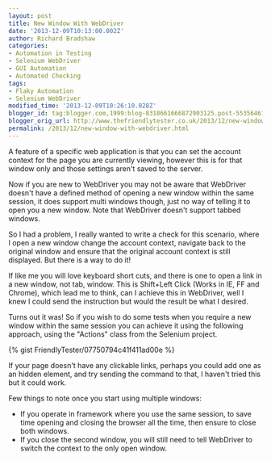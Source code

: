 ```yaml
---
layout: post
title: New Window With WebDriver
date: '2013-12-09T10:13:00.002Z'
author: Richard Bradshaw
categories:
- Automation in Testing
- Selenium WebDriver
- GUI Automation
- Automated Checking
tags:
- Flaky Automation
- Selenium WebDriver
modified_time: '2013-12-09T10:26:10.028Z'
blogger_id: tag:blogger.com,1999:blog-8318661666872903125.post-5535646167089297388
blogger_orig_url: http://www.thefriendlytester.co.uk/2013/12/new-window-with-webdriver.html
permalink: /2013/12/new-window-with-webdriver.html
---
```


A feature of a specific web application is that you can set the account context for the page you are currently viewing, however this is for that window only and those settings aren't saved to the server.  

Now if you are new to WebDriver you may not be aware that WebDriver doesn't have a defined method of opening a new window within the same session, it does support multi windows though, just no way of telling it to open you a new window. Note that WebDriver doesn't support tabbed windows.  

So I had a problem, I really wanted to write a check for this scenario, where I open a new window change the account context, navigate back to the original window and ensure that the original account context is still displayed. But there is a way to do it!  

If like me you will love keyboard short cuts, and there is one to open a link in a new window, not tab, window. This is Shift+Left Click (Works in IE, FF and Chrome), which lead me to think, can I achieve this in WebDriver, well I knew I could send the instruction but would the result be what I desired.  

Turns out it was! So if you wish to do some tests when you require a new window within the same session you can achieve it using the following approach, using the "Actions" class from the Selenium project.

<div class="centerplugin">
{% gist FriendlyTester/07750794c41f411ad00e %}
</div>

If your page doesn't have any clickable links, perhaps you could add one as an hidden element, and try sending the command to that, I haven't tried this but it could work.  

Few things to note once you start using multiple windows:  

*   If you operate in framework where you use the same session, to save time opening and closing the browser all the time, then ensure to close both windows.
*   If you close the second window, you will still need to tell WebDriver to switch the context to the only open window.